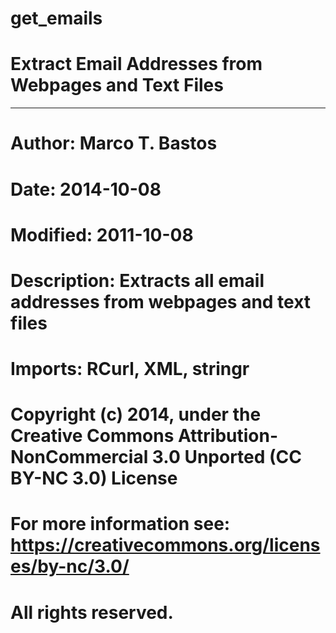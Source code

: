 get_emails
==========

# Extract Email Addresses from Webpages and Text Files

--------------

# Author: Marco T. Bastos
# Date: 2014-10-08
# Modified: 2011-10-08
# Description: Extracts all email addresses from webpages and text files
# Imports: RCurl, XML, stringr   

# Copyright (c) 2014, under the Creative Commons Attribution-NonCommercial 3.0 Unported (CC BY-NC 3.0) License
# For more information see: https://creativecommons.org/licenses/by-nc/3.0/
# All rights reserved.
